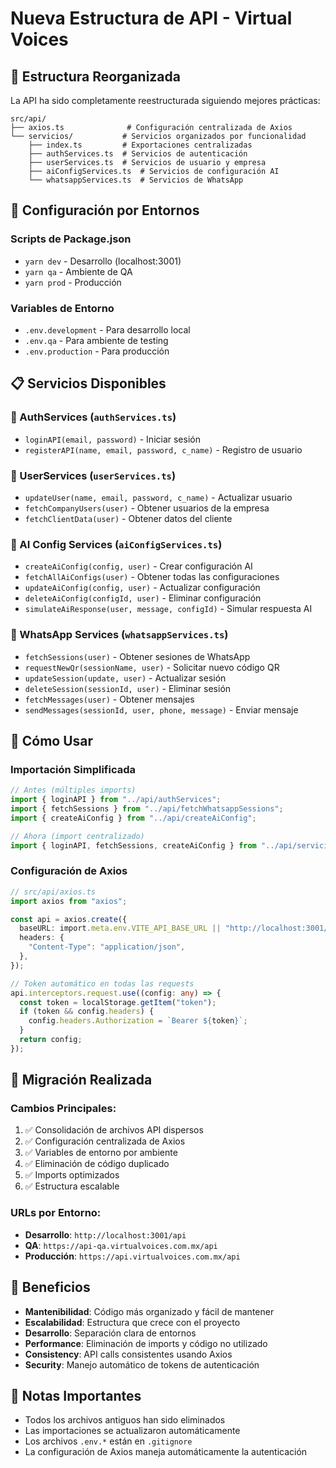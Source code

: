 # Nueva Estructura de API - Virtual Voices

## 📁 Estructura Reorganizada

La API ha sido completamente reestructurada siguiendo mejores prácticas:

```
src/api/
├── axios.ts              # Configuración centralizada de Axios
└── servicios/           # Servicios organizados por funcionalidad
    ├── index.ts         # Exportaciones centralizadas
    ├── authServices.ts  # Servicios de autenticación
    ├── userServices.ts  # Servicios de usuario y empresa
    ├── aiConfigServices.ts  # Servicios de configuración AI
    └── whatsappServices.ts  # Servicios de WhatsApp
```

## 🔧 Configuración por Entornos

### Scripts de Package.json
- `yarn dev` - Desarrollo (localhost:3001)
- `yarn qa` - Ambiente de QA
- `yarn prod` - Producción

### Variables de Entorno
- `.env.development` - Para desarrollo local
- `.env.qa` - Para ambiente de testing
- `.env.production` - Para producción

## 📋 Servicios Disponibles

### 🔐 AuthServices (`authServices.ts`)
- `loginAPI(email, password)` - Iniciar sesión
- `registerAPI(name, email, password, c_name)` - Registro de usuario

### 👥 UserServices (`userServices.ts`)
- `updateUser(name, email, password, c_name)` - Actualizar usuario
- `fetchCompanyUsers(user)` - Obtener usuarios de la empresa
- `fetchClientData(user)` - Obtener datos del cliente

### 🤖 AI Config Services (`aiConfigServices.ts`)
- `createAiConfig(config, user)` - Crear configuración AI
- `fetchAllAiConfigs(user)` - Obtener todas las configuraciones
- `updateAiConfig(config, user)` - Actualizar configuración
- `deleteAiConfig(configId, user)` - Eliminar configuración
- `simulateAiResponse(user, message, configId)` - Simular respuesta AI

### 📱 WhatsApp Services (`whatsappServices.ts`)
- `fetchSessions(user)` - Obtener sesiones de WhatsApp
- `requestNewQr(sessionName, user)` - Solicitar nuevo código QR
- `updateSession(update, user)` - Actualizar sesión
- `deleteSession(sessionId, user)` - Eliminar sesión
- `fetchMessages(user)` - Obtener mensajes
- `sendMessages(sessionId, user, phone, message)` - Enviar mensaje

## 🚀 Cómo Usar

### Importación Simplificada
```typescript
// Antes (múltiples imports)
import { loginAPI } from "../api/authServices";
import { fetchSessions } from "../api/fetchWhatsappSessions";
import { createAiConfig } from "../api/createAiConfig";

// Ahora (import centralizado)
import { loginAPI, fetchSessions, createAiConfig } from "../api/servicios";
```

### Configuración de Axios
```typescript
// src/api/axios.ts
import axios from "axios";

const api = axios.create({
  baseURL: import.meta.env.VITE_API_BASE_URL || "http://localhost:3001/api",
  headers: {
    "Content-Type": "application/json",
  },
});

// Token automático en todas las requests
api.interceptors.request.use((config: any) => {
  const token = localStorage.getItem("token");
  if (token && config.headers) {
    config.headers.Authorization = `Bearer ${token}`;
  }
  return config;
});
```

## 🔄 Migración Realizada

### Cambios Principales:
1. ✅ Consolidación de archivos API dispersos
2. ✅ Configuración centralizada de Axios
3. ✅ Variables de entorno por ambiente
4. ✅ Eliminación de código duplicado
5. ✅ Imports optimizados
6. ✅ Estructura escalable

### URLs por Entorno:
- **Desarrollo**: `http://localhost:3001/api`
- **QA**: `https://api-qa.virtualvoices.com.mx/api`
- **Producción**: `https://api.virtualvoices.com.mx/api`

## 🎯 Beneficios

- **Mantenibilidad**: Código más organizado y fácil de mantener
- **Escalabilidad**: Estructura que crece con el proyecto
- **Desarrollo**: Separación clara de entornos
- **Performance**: Eliminación de imports y código no utilizado
- **Consistency**: API calls consistentes usando Axios
- **Security**: Manejo automático de tokens de autenticación

## 🚨 Notas Importantes

- Todos los archivos antiguos han sido eliminados
- Las importaciones se actualizaron automáticamente
- Los archivos `.env.*` están en `.gitignore`
- La configuración de Axios maneja automáticamente la autenticación